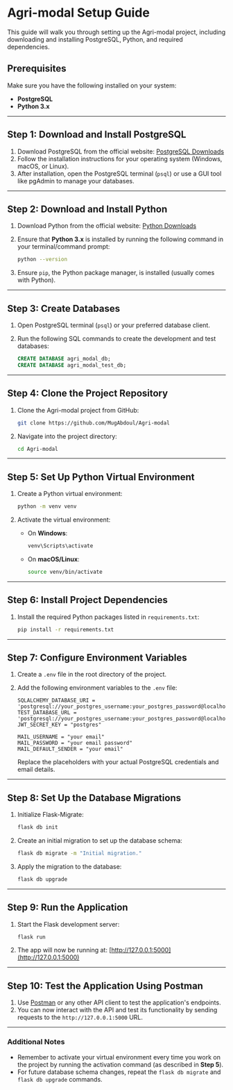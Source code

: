 # Agri-modal Setup Guide

This guide will walk you through setting up the Agri-modal project, including downloading and installing PostgreSQL, Python, and required dependencies.

## Prerequisites

Make sure you have the following installed on your system:
- **PostgreSQL**
- **Python 3.x**

---

## Step 1: Download and Install PostgreSQL

1. Download PostgreSQL from the official website: [PostgreSQL Downloads](https://www.postgresql.org/download/)
2. Follow the installation instructions for your operating system (Windows, macOS, or Linux).
3. After installation, open the PostgreSQL terminal (`psql`) or use a GUI tool like pgAdmin to manage your databases.

---

## Step 2: Download and Install Python

1. Download Python from the official website: [Python Downloads](https://www.python.org/downloads/)
2. Ensure that **Python 3.x** is installed by running the following command in your terminal/command prompt:

    ```bash
    python --version
    ```

3. Ensure `pip`, the Python package manager, is installed (usually comes with Python).

---

## Step 3: Create Databases

1. Open PostgreSQL terminal (`psql`) or your preferred database client.
2. Run the following SQL commands to create the development and test databases:

    ```sql
    CREATE DATABASE agri_modal_db;
    CREATE DATABASE agri_modal_test_db;
    ```

---

## Step 4: Clone the Project Repository

1. Clone the Agri-modal project from GitHub:

    ```bash
    git clone https://github.com/MugAbdoul/Agri-modal
    ```

2. Navigate into the project directory:

    ```bash
    cd Agri-modal
    ```

---

## Step 5: Set Up Python Virtual Environment

1. Create a Python virtual environment:

    ```bash
    python -m venv venv
    ```

2. Activate the virtual environment:

    - On **Windows**:

        ```bash
        venv\Scripts\activate
        ```

    - On **macOS/Linux**:

        ```bash
        source venv/bin/activate
        ```

---

## Step 6: Install Project Dependencies

1. Install the required Python packages listed in `requirements.txt`:

    ```bash
    pip install -r requirements.txt
    ```

---

## Step 7: Configure Environment Variables

1. Create a `.env` file in the root directory of the project.
2. Add the following environment variables to the `.env` file:

    ```plaintext
    SQLALCHEMY_DATABASE_URI = 'postgresql://your_postgres_username:your_postgres_password@localhost:5432/agri_modal_db'
    TEST_DATABASE_URL = 'postgresql://your_postgres_username:your_postgres_password@localhost:5432/agri_modal_test_db'
    JWT_SECRET_KEY = "postgres"

    MAIL_USERNAME = "your email"
    MAIL_PASSWORD = "your email password"
    MAIL_DEFAULT_SENDER = "your email"
    ```

    Replace the placeholders with your actual PostgreSQL credentials and email details.

---

## Step 8: Set Up the Database Migrations

1. Initialize Flask-Migrate:

    ```bash
    flask db init
    ```

2. Create an initial migration to set up the database schema:

    ```bash
    flask db migrate -m "Initial migration."
    ```

3. Apply the migration to the database:

    ```bash
    flask db upgrade
    ```

---

## Step 9: Run the Application

1. Start the Flask development server:

    ```bash
    flask run
    ```

2. The app will now be running at: [http://127.0.0.1:5000](http://127.0.0.1:5000)

---

## Step 10: Test the Application Using Postman

1. Use [Postman](https://www.postman.com/downloads/) or any other API client to test the application's endpoints.
2. You can now interact with the API and test its functionality by sending requests to the `http://127.0.0.1:5000` URL.

---

### Additional Notes

- Remember to activate your virtual environment every time you work on the project by running the activation command (as described in **Step 5**).
- For future database schema changes, repeat the `flask db migrate` and `flask db upgrade` commands.
